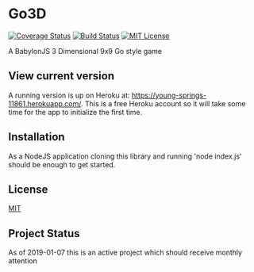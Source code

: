 # Go3D

[![Coverage Status][coverage-badge]][coverage]
[![Build Status][travis-badge]][travis]
[![MIT License][license-badge]][license]

A BabylonJS 3 Dimensional 9x9 Go style game

## View current version

A running version is up on Heroku at: https://young-springs-11861.herokuapp.com/. This is a free Heroku account so it will take some time for the app to initialize the first time.

## Installation

As a NodeJS application cloning this library and running 'node index.js' should be enough to get started.

## License

[MIT](https://github.com/yazheirx/go3/blob/master/LICENSE)

## Project Status

As of 2019-01-07 this is an active project which should receive monthly attention

[coverage-badge]: https://coveralls.io/github/yazheirx/Go3D?branch=relevant-confusion
[coverage]: https://coveralls.io/repos/github/yazheirx/Go3D/badge.svg?branch=relevant-confusion
[travis-badge]: https://travis-ci.com/yazheirx/Go3D.svg?branch=relevant-confusion
[travis]: https://travis-ci.com/yazheirx/Go3D.svg
[license-badge]: https://img.shields.io/badge/license-MIT-blue.svg?style=flat-square
[license]: https://github.com/yazheirx/go3/blob/master/LICENSE
